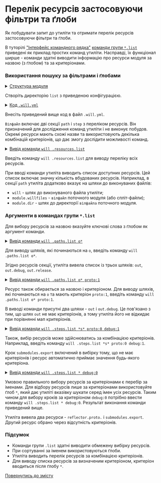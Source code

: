 # Перелік ресурсів застосовуючи фільтри та ґлоби

Як побудувати запит до утиліти та отримати перелік ресурсів застосовуючи фільтри та ґлоби.

В туторілі ["Інтерфейс командного рядка"](CLI.md) [команди групи `*.list`](../concept/Command.md#Таблиця-команд-утиліти-willbe) приведені як приклад простих команд утиліти. Насправді, їх функціонал ширше - команди здатні виводити інформацію про ресурси модуля за назвою (з ґлобом) та за критеріонами.  

### Використання пошуку за фільтрами і ґлобами   

<details>
  <summary><u>Структура модуля</u></summary>

```
list
  └── .will.yml  

```

</details>

Створіть директорію `list` з приведеною конфігурацією.

<details>
  <summary><u>Код <code>.will.yml</code></u></summary>

```yaml
path :

  proto : './proto'
  in : '.'
  out : 'out'
  out.debug :
    path : './out/debug'
    criterion :
      debug : 1
      proto : 1
  out.release :
    path : './out/release'
    criterion :
      debug : 0
      proto : 0

step :

  reflect.proto :
    inherit : predefined.reflect
    reflector :
      reflector::reflect.proto.*=1
    criterion :
      debug : [ 0,1 ]
      proto : 1

  reflect.submodules :
    inherit : predefined.reflect
    reflector :
      reflector::reflect.submodules*=1
    criterion :
      debug : 1
      proto : 0

  delete.out.debug :
    inherit : predefined.delete
    filePath : path::out.debug
    criterion :
      debug : 1

  submodules.export :
    currentPath : path::dirPath
    shell : 'will .each ./module .export'

```

</details>

Внесіть приведений вище код в файл `.will.yml`.

`Вілфайл` включає дві секції `path` i `step` з переліком ресурсів. Він призначений для дослідження команд утиліти і не виконує побудов. Окремі ресурси мають схожі назви та використовують декілька комбінацій критеріонів, що дає змогу дослідити можливості команд.  

<details>
  <summary><u>Вивід команди <code>will .resources.list</code></u></summary>

```
[user@user ~]$ will .resources.list
...
About
  enabled : 1 
  values : 
    enabled : 1 
    name : null


path::module.willfiles
  path : .will.yml 
  criterion : 
    predefined : 1

path::module.original.willfiles
  criterion : 
    predefined : 1

path::module.dir
  path : . 
  criterion : 
    predefined : 1

path::local
  criterion : 
    predefined : 1

path::remote
  criterion : 
    predefined : 1

path::current.remote
  criterion : 
    predefined : 1

path::will
  path : ../../../../../../../../usr/lib/node_modules/willbe/proto/dwtools/atop/will/Exec 
  criterion : 
    predefined : 1

path::proto
  path : ./proto

path::in
  path : .

path::out
  path : out

path::out.debug
  path : ./out/debug 
  criterion : 
    debug : 1 
    proto : 1

path::out.release
  path : ./out/release 
  criterion : 
    debug : 0 
    proto : 0

reflector::predefined.common
  ...
  ...

step::reflect.proto.
  criterion : 
    debug : 0 
    proto : 1 
  opts : 
    reflector : reflector::reflect.proto.*=1 
  inherit : 
    predefined.reflect

step::reflect.proto.debug
  criterion : 
    debug : 1 
    proto : 1 
  opts : 
    reflector : reflector::reflect.proto.*=1 
  inherit : 
    predefined.reflect

step::reflect.submodules
  criterion : 
    debug : 1 
    proto : 0 
  opts : 
    reflector : reflector::reflect.submodules*=1 
  inherit : 
    predefined.reflect

step::delete.out.debug
  criterion : 
    debug : 1 
  opts : 
    filePath : path::out.debug 
  inherit : 
    predefined.delete

step::submodules.informal.export
  opts : 
    currentPath : path::dirPath 
    shell : will .each ./module .export 
  inherit : 
    shell.run

```

</details>

Введіть команду `will .resources.list` для виводу переліку всіх ресурсів.

При вводі команди утиліта виводить список доступних ресурсів. Цей список включає значну кількість вбудованих ресурсів. Наприклад, в секції `path` утиліта додатково вказує на шляхи до виконуваних файлів: 

- `will` - шлях до виконуваного файла утиліти;  
- `module.willfiles` - `вілфайл` поточного модуля (або спліт-файли);  
- `module.dir` - шлях до директорії `вілфайла` поточного модуля.  

### Аргументи в командах групи `*.list`

Для вибору ресурсів за назвою вказуйте ключові слова з ґлобом як аргумент команди. 

<details>
  <summary><u>Вивід команди <code>will .paths.list о*</code></u></summary>

```
[user@user ~]$ will .paths.list o*
...
Paths
  out : 'out'
  out.debug : './out/debug'
  out.release : './out/release'

```

</details>

Для виводу шляхів, які починаються на `o`, введіть команду `will .paths.list о*`. 

Згідно ресурсів секції, утиліта вивела список із трьох шляхів: `out`, `out.debug`, `out.release`.

<details>
  <summary><u>Вивід команди <code>will .paths.list о* proto:1</code></u></summary>

```
[user@user ~]$ will .paths.list o* proto:1
...
Paths
  out : 'out'
  out.debug : './out/debug'

```

</details>

Ресурс також обирається за назвою і критеріоном. Для виводу шляхів, які починаються на `o` та мають критеріон `proto:1`, введіть команду `will .paths.list о* proto:1`.

В виводі команди присутні два шляхи - `out` i `out.debug`. Це пов'язано з тим, що шлях `out` не має критеріонів, а тому утиліта його не відкидає при порівнянні мап критеріонів.

<details>
  <summary><u>Вивід команди <code>will .steps.list *s* proto:0 debug:1</code></u></summary>

```
[user@user ~]$ will .steps.list *s* proto:0 debug:1
...
step::reflect.submodules
  criterion :
    debug : 1
    proto : 0
  opts :
    reflector : reflector::reflect.submodules*=1
  inherit :
    predefined.reflect

step::submodules.export
  opts :
    currentPath : path::dirPath
    shell : will .each ./module .export
  inherit :
    shell.run

```

</details>

Також, вибір ресурсів може здійснюватись за комбінацією критеріонів. Наприклад, введіть команду `will .steps.list *s* proto:0 debug:1`.

Крок `submodules.export` включений в вибірку тому, що не має критеріонів і ресурс автоматично приймає значення будь-якого критеріона.  

<details>
  <summary><u>Вивід команди <code>will .steps.list * debug:0</code></u></summary>

```
[user@user ~]$ will .steps.list * debug:0
...
step::reflect.proto.
  criterion :
    debug : 0
    proto : 1
  opts :
    reflector : reflector::reflect.proto.*=1
  inherit :
    predefined.reflect

step::submodules.export
  opts :
    currentPath : path::dirPath
    shell : will .each ./module .export
  inherit :
    shell.run

```

</details>

Умовою правильного вибору ресурсів за критеріонами є перебір за іменами. Для відбору ресурсів лише за критеріонами використовуйте ґлоб `*`, який дає утиліті вказівку шукати серед імен усіх ресурсів. Таким чином для вибору кроків за критеріоном `debug:0` потрібно ввести команду `will .steps.list * debug:0`. Результат виконання команди приведений вище.

Утиліта вивела два ресурси - `reflector.proto.` i `submodules.export`. Другий ресурс обрано через відсутність критеріонів.

### Підсумок   

- Команди групи `.list` здатні виводити обмежену вибірку ресурсів.  
- При сортуванні за іменем використовуються ґлоби.  
- Утиліта виводить перелік ресурсів за комбінацією критеріонів.
- Для виводу списка ресурсів за визначеним критеріоном, критеріон вводиться після ґлобу `*`.

[Повернутись до змісту](../README.md#tutorials)
